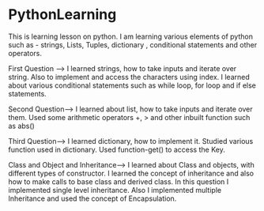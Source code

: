 # PythonLearning
This is learning lesson on python. I am learning various elements of python such as - strings, Lists, Tuples, dictionary , conditional statements and other operators.

First Question -->
I learned strings, how to take inputs and iterate over string.
Also to implement and access the characters using index.
I learned about various conditional statements such as while loop, for loop and if else statements.

Second Question-->
I learned about list, how to take inputs and iterate over them.
Used some arithmetic operators +, > and other inbuilt function such as abs()

Third Question-->
I learned dictionary, how to implement it.
Studied various function used in dictionary.
Used function-get() to access the Key.

Class and Object and Inheritance-->
I learned about Class and objects, with different types of constructor.
I learned the concept of inheritance and also how to make calls to base class and derived class.
In this question I implemented single level inheritance.
Also I implemented multiple Inheritance and used the concept of Encapsulation. 
